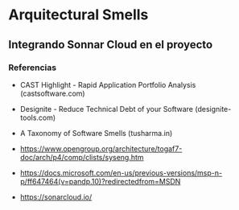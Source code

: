
# Arquitectural Smells


## Integrando Sonnar Cloud en el proyecto

### Referencias 

- CAST Highlight - Rapid Application Portfolio Analysis (castsoftware.com)

- Designite - Reduce Technical Debt of your Software (designite-tools.com)

- A Taxonomy of Software Smells (tusharma.in)

- https://www.opengroup.org/architecture/togaf7-doc/arch/p4/comp/clists/syseng.htm
- https://docs.microsoft.com/en-us/previous-versions/msp-n-p/ff647464(v=pandp.10)?redirectedfrom=MSDN
- https://sonarcloud.io/